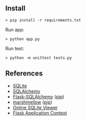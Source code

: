 ## Install

    > pip install -r requirements.txt

Run app: 

    > python app.py

Run test:

    > python -m unittest tests.py

## References

- [SQLite](https://sqlite.org/cli.html)
- [SQLAlchemy](https://docs.sqlalchemy.org/en/14/)
- [Flask-SQLAlchemy](https://flask-sqlalchemy.palletsprojects.com/en/2.x/) ([pip](https://pypi.org/project/Flask-SQLAlchemy/))
- [marshmellow](https://marshmallow.readthedocs.io/en/stable/) ([pip](https://flask-sqlalchemy.palletsprojects.com/en/2.x/))
- [Online SQLite Viewer](https://sqliteviewer.app/)
- [Flask Application Context](https://flask.palletsprojects.com/en/2.0.x/appcontext/)